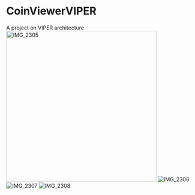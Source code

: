 # CoinViewerVIPER
A project on VIPER architecture
<img alt="IMG_2305" src="https://user-images.githubusercontent.com/75501963/216773849-feadc3e6-fa7c-41d4-a66b-f12ee0762d50.PNG" height="400">
![IMG_2306](https://user-images.githubusercontent.com/75501963/216773846-707c517d-3404-46c5-af73-69a2a8146ab3.PNG)
![IMG_2307](https://user-images.githubusercontent.com/75501963/216773844-ea4213ec-3fc6-4824-b0ac-5d4decb8fde9.PNG)
![IMG_2308](https://user-images.githubusercontent.com/75501963/216773840-37e2e9a8-972d-4a97-8606-905872e4e26e.PNG)

